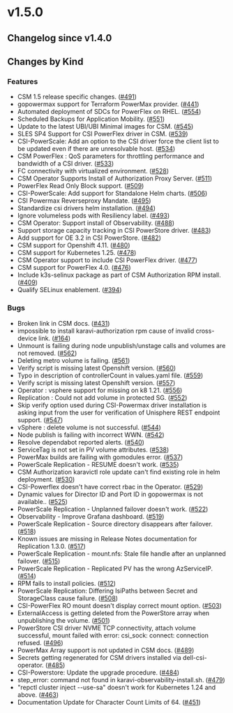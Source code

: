 # v1.5.0 

## Changelog since v1.4.0 

## Changes by Kind 

### Features 

- CSM 1.5 release specific changes. ([#491](https://github.com/dell/csm/issues/491))
- gopowermax support for Terraform PowerMax provider. ([#441](https://github.com/dell/csm/issues/441))
- Automated deployment of SDCs for PowerFlex on RHEL. ([#554](https://github.com/dell/csm/issues/554))
- Scheduled Backups for Application Mobility. ([#551](https://github.com/dell/csm/issues/551))
- Update to the latest UBI/UBI Minimal images for CSM. ([#545](https://github.com/dell/csm/issues/545))
- SLES SP4 Support for CSI PowerFlex driver in CSM. ([#539](https://github.com/dell/csm/issues/539))
- CSI-PowerScale: Add an option to the CSI driver force the client list to be updated even if there are unresolvable host. ([#534](https://github.com/dell/csm/issues/534))
- CSM PowerFlex : QoS parameters for throttling performance and bandwidth of a CSI driver. ([#533](https://github.com/dell/csm/issues/533))
- FC connectivity with virtualized environment. ([#528](https://github.com/dell/csm/issues/528))
- CSM Operator Supports Install of Authorization Proxy Server. ([#511](https://github.com/dell/csm/issues/511))
- PowerFlex Read Only Block support. ([#509](https://github.com/dell/csm/issues/509))
- CSI-PowerScale: Add support for Standalone Helm charts. ([#506](https://github.com/dell/csm/issues/506))
- CSI Powermax Reverseproxy Mandate. ([#495](https://github.com/dell/csm/issues/495))
- Standardize csi drivers helm installation. ([#494](https://github.com/dell/csm/issues/494))
- Ignore volumeless pods with Resiliency label. ([#493](https://github.com/dell/csm/issues/493))
- CSM Operator: Support install of Observability. ([#488](https://github.com/dell/csm/issues/488))
- Support storage capacity tracking in CSI PowerStore driver. ([#483](https://github.com/dell/csm/issues/483))
- Add support for OE 3.2 in CSI PowerStore. ([#482](https://github.com/dell/csm/issues/482))
- CSM support for Openshift 4.11. ([#480](https://github.com/dell/csm/issues/480))
- CSM support for Kubernetes 1.25. ([#478](https://github.com/dell/csm/issues/478))
- CSM Operator support to include CSI PowerFlex driver. ([#477](https://github.com/dell/csm/issues/477))
- CSM support for PowerFlex 4.0. ([#476](https://github.com/dell/csm/issues/476))
- Include k3s-selinux package as part of CSM Authorization RPM install. ([#409](https://github.com/dell/csm/issues/409))
- Qualify SELinux enablement. ([#394](https://github.com/dell/csm/issues/394))

### Bugs 

- Broken link in CSM docs. ([#431](https://github.com/dell/csm/issues/431))
- impossible to install karavi-authorization rpm cause of invalid cross-device link. ([#164](https://github.com/dell/csm/issues/164))
- Unmount is failing during node unpublish/unstage calls and volumes are not removed. ([#562](https://github.com/dell/csm/issues/562))
- Deleting metro volume is failing. ([#561](https://github.com/dell/csm/issues/561))
- Verify script is missing latest Openshift version. ([#560](https://github.com/dell/csm/issues/560))
- Typo in description of controllerCount in values.yaml file. ([#559](https://github.com/dell/csm/issues/559))
- Verify script is missing latest Openshift version. ([#557](https://github.com/dell/csm/issues/557))
- Operator : vsphere support for missing on k8 1.21. ([#556](https://github.com/dell/csm/issues/556))
- Replication : Could not add volume in protected SG. ([#552](https://github.com/dell/csm/issues/552))
- Skip verify option used during CSI-Powermax driver installation is asking input from the user for verification of Unisphere REST endpoint support. ([#547](https://github.com/dell/csm/issues/547))
- vSphere : delete volume is not successful. ([#544](https://github.com/dell/csm/issues/544))
- Node publish is failing with incorrect WWN. ([#542](https://github.com/dell/csm/issues/542))
- Resolve dependabot reported alerts. ([#540](https://github.com/dell/csm/issues/540))
- ServiceTag is not set in PV volume attributes. ([#538](https://github.com/dell/csm/issues/538))
- PowerMax builds are failing with gomodules error. ([#537](https://github.com/dell/csm/issues/537))
- PowerScale Replication - RESUME doesn't work. ([#535](https://github.com/dell/csm/issues/535))
- CSM Authorization karavictl role update can't find existing role in helm deployment. ([#530](https://github.com/dell/csm/issues/530))
- CSI-Powerflex doesn't have correct rbac in the Operator. ([#529](https://github.com/dell/csm/issues/529))
- Dynamic values for Director ID and Port ID in gopowermax is not available.. ([#525](https://github.com/dell/csm/issues/525))
- PowerScale Replication - Unplanned failover doesn't work. ([#522](https://github.com/dell/csm/issues/522))
- Observability - Improve Grafana dashboard. ([#519](https://github.com/dell/csm/issues/519))
- PowerScale Replication - Source directory disappears after failover. ([#518](https://github.com/dell/csm/issues/518))
- Known issues are missing in Release Notes documentation for Replication 1.3.0. ([#517](https://github.com/dell/csm/issues/517))
- PowerScale Replication - mount.nfs: Stale file handle after an unplanned failover. ([#515](https://github.com/dell/csm/issues/515))
- PowerScale Replication - Replicated PV has the wrong AzServiceIP. ([#514](https://github.com/dell/csm/issues/514))
- RPM fails to install policies. ([#512](https://github.com/dell/csm/issues/512))
- PowerScale Replication: Differing IsiPaths between Secret and StorageClass cause failure. ([#508](https://github.com/dell/csm/issues/508))
- CSI-PowerFlex RO mount doesn't display correct mount option. ([#503](https://github.com/dell/csm/issues/503))
- ExternalAccess is getting deleted from the PowerStore array when unpublishing the volume. ([#501](https://github.com/dell/csm/issues/501))
- PowerStore CSI driver NVME TCP connectivity, attach volume successful, mount failed with error: csi_sock: connect: connection refused. ([#496](https://github.com/dell/csm/issues/496))
- PowerMax Array support is not updated in CSM docs. ([#489](https://github.com/dell/csm/issues/489))
- Secrets getting regenerated for CSM drivers installed via dell-csi-operator. ([#485](https://github.com/dell/csm/issues/485))
- CSI-Powerstore: Update the upgrade procedure. ([#484](https://github.com/dell/csm/issues/484))
- step_error: command not found in karavi-observability-install.sh. ([#479](https://github.com/dell/csm/issues/479))
- "repctl cluster inject --use-sa" doesn't work for Kubernetes 1.24 and above. ([#463](https://github.com/dell/csm/issues/463))
- Documentation Update for Character Count Limits of 64. ([#451](https://github.com/dell/csm/issues/451))

